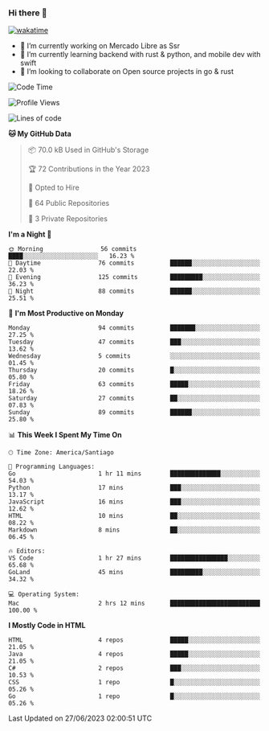 ### Hi there 👋

[![wakatime](https://wakatime.com/badge/user/330beacb-fb27-4e32-bc38-f8f521bcf832.svg)](https://wakatime.com/@330beacb-fb27-4e32-bc38-f8f521bcf832)

- 🔭 I’m currently working on Mercado Libre as Ssr
- 🌱 I’m currently learning backend with rust & python, and mobile dev with swift
- 👯 I’m looking to collaborate on Open source projects in go & rust

<!--START_SECTION:waka-->
![Code Time](http://img.shields.io/badge/Code%20Time-122%20hrs%2020%20mins-blue)

![Profile Views](http://img.shields.io/badge/Profile%20Views-0-blue)

![Lines of code](https://img.shields.io/badge/From%20Hello%20World%20I%27ve%20Written-3.4%20million%20lines%20of%20code-blue)

**🐱 My GitHub Data** 

> 📦 70.0 kB Used in GitHub's Storage 
 > 
> 🏆 72 Contributions in the Year 2023
 > 
> 💼 Opted to Hire
 > 
> 📜 64 Public Repositories 
 > 
> 🔑 3 Private Repositories 
 > 
**I'm a Night 🦉** 

```text
🌞 Morning                56 commits          ████░░░░░░░░░░░░░░░░░░░░░   16.23 % 
🌆 Daytime                76 commits          ██████░░░░░░░░░░░░░░░░░░░   22.03 % 
🌃 Evening                125 commits         █████████░░░░░░░░░░░░░░░░   36.23 % 
🌙 Night                  88 commits          ██████░░░░░░░░░░░░░░░░░░░   25.51 % 
```
📅 **I'm Most Productive on Monday** 

```text
Monday                   94 commits          ███████░░░░░░░░░░░░░░░░░░   27.25 % 
Tuesday                  47 commits          ███░░░░░░░░░░░░░░░░░░░░░░   13.62 % 
Wednesday                5 commits           ░░░░░░░░░░░░░░░░░░░░░░░░░   01.45 % 
Thursday                 20 commits          █░░░░░░░░░░░░░░░░░░░░░░░░   05.80 % 
Friday                   63 commits          █████░░░░░░░░░░░░░░░░░░░░   18.26 % 
Saturday                 27 commits          ██░░░░░░░░░░░░░░░░░░░░░░░   07.83 % 
Sunday                   89 commits          ██████░░░░░░░░░░░░░░░░░░░   25.80 % 
```


📊 **This Week I Spent My Time On** 

```text
🕑︎ Time Zone: America/Santiago

💬 Programming Languages: 
Go                       1 hr 11 mins        ██████████████░░░░░░░░░░░   54.03 % 
Python                   17 mins             ███░░░░░░░░░░░░░░░░░░░░░░   13.17 % 
JavaScript               16 mins             ███░░░░░░░░░░░░░░░░░░░░░░   12.62 % 
HTML                     10 mins             ██░░░░░░░░░░░░░░░░░░░░░░░   08.22 % 
Markdown                 8 mins              ██░░░░░░░░░░░░░░░░░░░░░░░   06.45 % 

🔥 Editors: 
VS Code                  1 hr 27 mins        ████████████████░░░░░░░░░   65.68 % 
GoLand                   45 mins             █████████░░░░░░░░░░░░░░░░   34.32 % 

💻 Operating System: 
Mac                      2 hrs 12 mins       █████████████████████████   100.00 % 
```

**I Mostly Code in HTML** 

```text
HTML                     4 repos             █████░░░░░░░░░░░░░░░░░░░░   21.05 % 
Java                     4 repos             █████░░░░░░░░░░░░░░░░░░░░   21.05 % 
C#                       2 repos             ███░░░░░░░░░░░░░░░░░░░░░░   10.53 % 
CSS                      1 repo              █░░░░░░░░░░░░░░░░░░░░░░░░   05.26 % 
Go                       1 repo              █░░░░░░░░░░░░░░░░░░░░░░░░   05.26 % 
```




 Last Updated on 27/06/2023 02:00:51 UTC
<!--END_SECTION:waka-->
